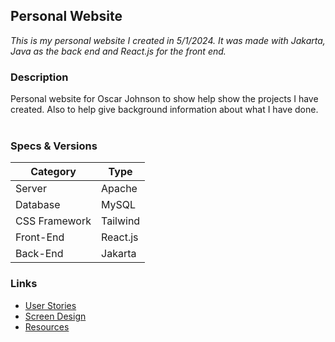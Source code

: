 ## Personal Website
*This is my personal website I created in 5/1/2024. It was made with Jakarta, Java as the back end and React.js for the front end.*

### Description
Personal website for Oscar Johnson to show help show the projects I have created. 
Also to help give background information about what I have done.
    <br><br>
### Specs & Versions
| Category          | Type         |
|-------------------|--------------|
| Server            | Apache       |   
| Database          | MySQL        |
| CSS Framework     | Tailwind     |
| Front-End         | React.js     |
| Back-End          | Jakarta      |

### Links
- [User Stories](resources\UserStories.md)
- [Screen Design](resources\wireframes\Personal%20Website%20Wireframe.png)
- [Resources](resources\Resources.md)